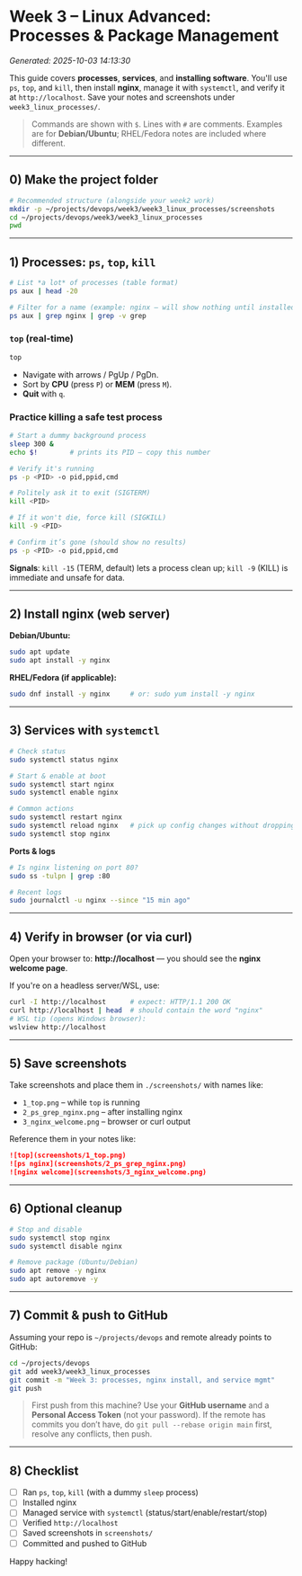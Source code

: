 # Week 3 – Linux Advanced: Processes & Package Management
*Generated: 2025-10-03 14:13:30*

This guide covers **processes**, **services**, and **installing software**. You'll use `ps`, `top`, and `kill`, then install **nginx**, manage it with `systemctl`, and verify it at `http://localhost`. Save your notes and screenshots under `week3_linux_processes/`.

> Commands are shown with `$`. Lines with `#` are comments. Examples are for **Debian/Ubuntu**; RHEL/Fedora notes are included where different.

---

## 0) Make the project folder
```bash
# Recommended structure (alongside your week2 work)
mkdir -p ~/projects/devops/week3/week3_linux_processes/screenshots
cd ~/projects/devops/week3/week3_linux_processes
pwd
```

---

## 1) Processes: `ps`, `top`, `kill`
```bash
# List *a lot* of processes (table format)
ps aux | head -20

# Filter for a name (example: nginx – will show nothing until installed)
ps aux | grep nginx | grep -v grep
```

### `top` (real‑time)
```bash
top
```
- Navigate with arrows / PgUp / PgDn.  
- Sort by **CPU** (press `P`) or **MEM** (press `M`).  
- **Quit** with `q`.

### Practice killing a safe test process
```bash
# Start a dummy background process
sleep 300 &
echo $!        # prints its PID – copy this number

# Verify it's running
ps -p <PID> -o pid,ppid,cmd

# Politely ask it to exit (SIGTERM)
kill <PID>

# If it won't die, force kill (SIGKILL)
kill -9 <PID>

# Confirm it’s gone (should show no results)
ps -p <PID> -o pid,ppid,cmd
```

**Signals**: `kill -15` (TERM, default) lets a process clean up; `kill -9` (KILL) is immediate and unsafe for data.

---

## 2) Install nginx (web server)
**Debian/Ubuntu:**
```bash
sudo apt update
sudo apt install -y nginx
```

**RHEL/Fedora (if applicable):**
```bash
sudo dnf install -y nginx     # or: sudo yum install -y nginx
```

---

## 3) Services with `systemctl`
```bash
# Check status
sudo systemctl status nginx

# Start & enable at boot
sudo systemctl start nginx
sudo systemctl enable nginx

# Common actions
sudo systemctl restart nginx
sudo systemctl reload nginx   # pick up config changes without dropping connections
sudo systemctl stop nginx
```

**Ports & logs**
```bash
# Is nginx listening on port 80?
sudo ss -tulpn | grep :80

# Recent logs
sudo journalctl -u nginx --since "15 min ago"
```

---

## 4) Verify in browser (or via curl)
Open your browser to: **http://localhost** — you should see the **nginx welcome page**.

If you're on a headless server/WSL, use:
```bash
curl -I http://localhost      # expect: HTTP/1.1 200 OK
curl http://localhost | head  # should contain the word "nginx"
# WSL tip (opens Windows browser):
wslview http://localhost
```

---

## 5) Save screenshots
Take screenshots and place them in `./screenshots/` with names like:
- `1_top.png` – while `top` is running
- `2_ps_grep_nginx.png` – after installing nginx
- `3_nginx_welcome.png` – browser or curl output

Reference them in your notes like:
```markdown
![top](screenshots/1_top.png)
![ps nginx](screenshots/2_ps_grep_nginx.png)
![nginx welcome](screenshots/3_nginx_welcome.png)
```

---

## 6) Optional cleanup
```bash
# Stop and disable
sudo systemctl stop nginx
sudo systemctl disable nginx

# Remove package (Ubuntu/Debian)
sudo apt remove -y nginx
sudo apt autoremove -y
```

---

## 7) Commit & push to GitHub
Assuming your repo is `~/projects/devops` and remote already points to GitHub:

```bash
cd ~/projects/devops
git add week3/week3_linux_processes
git commit -m "Week 3: processes, nginx install, and service mgmt"
git push
```

> First push from this machine? Use your **GitHub username** and a **Personal Access Token** (not your password). If the remote has commits you don’t have, do `git pull --rebase origin main` first, resolve any conflicts, then push.

---

## 8) Checklist
- [ ] Ran `ps`, `top`, `kill` (with a dummy `sleep` process)
- [ ] Installed nginx
- [ ] Managed service with `systemctl` (status/start/enable/restart/stop)
- [ ] Verified `http://localhost`
- [ ] Saved screenshots in `screenshots/`
- [ ] Committed and pushed to GitHub

Happy hacking!
